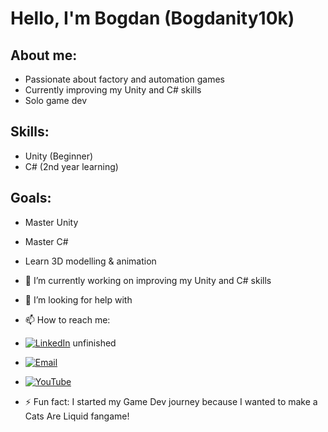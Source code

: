 # Hello, I'm Bogdan (Bogdanity10k)

## About me:
- Passionate about factory and automation games
- Currently improving my Unity and C# skills
- Solo game dev

## Skills:
- Unity (Beginner)
- C# (2nd year learning)

## Goals:
- Master Unity
- Master C#
- Learn 3D modelling & animation

- 🔭 I’m currently working on improving my Unity and C# skills
- 🤔 I’m looking for help with

- 📫 How to reach me:
- [![LinkedIn](https://img.shields.io/badge/LinkedIn-LinkedIn-blue?logo=linkedin)](https://linkedin.com/in/yourprofile)  unfinished
- [![Email](https://img.shields.io/badge/Email-Email-red?logo=gmail)](mailto:b.stanisavljevic.dev@gmail.com)  
- [![YouTube](https://img.shields.io/badge/YouTube-Account-red?logo=youtube)]([https://www.youtube.com/@Bogdanity10kGameDev])

- ⚡ Fun fact: I started my Game Dev journey because I wanted to make a Cats Are Liquid fangame!

